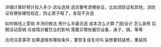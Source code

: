 详细计算好预计投入多少
店址选择
选店要考虑哪些证，比如消防证和其他，消防证有哪些硬性规定，防止房子租了，发现不合适

如何做线上营销
羊汤的做法
用什么羊最合适
成本怎么计算
门脸设计
怎么装修
后期活动营销
论疫情对餐饮业的影响
需要买哪些餐饮设备，桌子，锅，等等

合同注意事项
如果退租有哪些条件，要恢复成毛坯吗
装修要轻装修，重装饰
